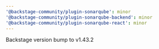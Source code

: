 ```yaml
---
'@backstage-community/plugin-sonarqube': minor
'@backstage-community/plugin-sonarqube-backend': minor
'@backstage-community/plugin-sonarqube-react': minor
---
```


Backstage version bump to v1.43.2

